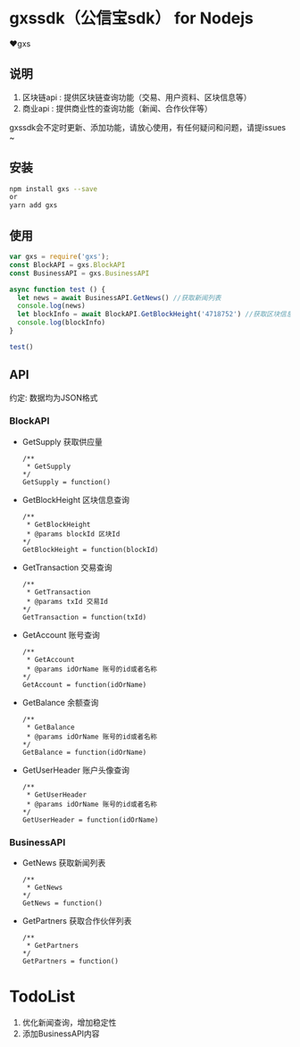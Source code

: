 # gxssdk（公信宝sdk） for Nodejs  

❤️gxs

## 说明
  
  1. 区块链api : 提供区块链查询功能（交易、用户资料、区块信息等）
  2. 商业api  : 提供商业性的查询功能（新闻、合作伙伴等）

  gxssdk会不定时更新、添加功能，请放心使用，有任何疑问和问题，请提issues ~

## 安装
```bash
npm install gxs --save
or 
yarn add gxs
```

## 使用
``` javascript
var gxs = require('gxs');
const BlockAPI = gxs.BlockAPI
const BusinessAPI = gxs.BusinessAPI

async function test () {
  let news = await BusinessAPI.GetNews() //获取新闻列表
  console.log(news)
  let blockInfo = await BlockAPI.GetBlockHeight('4718752') //获取区块信息
  console.log(blockInfo) 
}

test()

```

## API

约定: 数据均为JSON格式

### BlockAPI

* GetSupply  获取供应量
    
    ```
    /**
     * GetSupply 
    */
    GetSupply = function() 
    
    ```

* GetBlockHeight  区块信息查询
    
    ```
    /**
     * GetBlockHeight
     * @params blockId 区块Id
    */
    GetBlockHeight = function(blockId) 
    
    ```

* GetTransaction  交易查询
    
    ```
    /**
     * GetTransaction
     * @params txId 交易Id
    */
    GetTransaction = function(txId) 
    
    ```

* GetAccount  账号查询
    
    ```
    /**
     * GetAccount
     * @params idOrName 账号的id或者名称
    */
    GetAccount = function(idOrName) 
    
    ```

* GetBalance  余额查询
    
    ```
    /**
     * GetBalance
     * @params idOrName 账号的id或者名称
    */
    GetBalance = function(idOrName) 
    
    ```

* GetUserHeader  账户头像查询
    
    ```
    /**
     * GetUserHeader
     * @params idOrName 账号的id或者名称
    */
    GetUserHeader = function(idOrName) 
    
    ```

### BusinessAPI

* GetNews  获取新闻列表
    
    ```
    /**
     * GetNews 
    */
    GetNews = function() 
    
    ```

* GetPartners  获取合作伙伴列表
    
    ```
    /**
     * GetPartners 
    */
    GetPartners = function() 
    
    ```

# TodoList

1. 优化新闻查询，增加稳定性
2. 添加BusinessAPI内容

